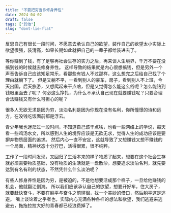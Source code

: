 ```yaml
---
title: "不要把穷当作修身养性"
date: 2024-04-02
draft: false
tags: ["其他"]
slug: "dont-lie-flat"
---
```


反思自己有很长一段时间，不愿意去承认自己的欲望，装作自己的欲望太小实际上欲望很强，装清高，如果长期如此就把自己的一辈子都给装进去了。

等你赚到了钱，有了足够再社会生存的实力之后，再来谈人生境界，千万不要在没搞到钱的时候就去修身养性。
这样导致的结果就是内心很想搞钱，但是另外一个声音告诉自己应该知足常乐，看那些有钱人不过那样，这么想完之后给自己找了个理由就躺下了。
但是又躺不平，一看到别人的豪车，房子，看到别人不上班，今天出国，后天旅游，又想爬起来干点啥，但是又觉得怎么能这么俗呢？怎么能钻到钱眼里面去了呢？
何必这么挣扎，为什么不承认自己现在就要赚钱呢？只要合理合法赚钱又有什么可担心的呢？

很多人无欲无求是因为穷，淡泊名利是因为你现在没有名利，你所憧憬的诗和远方，在没钱吃饭面前都是浮云。

青少年我也迷茫过一段时间，不知道自己该干点啥，也看一些网络上的学说，每天看一些鸡汤水文，所以感到人生的境界应该是无欲无求，觉得人生的成功应该是要摒弃物质层面的追求。
然后内心一直不安定，这就导致了又想赚钱又想不赚钱的一个局面，精神状态十分拧巴，活得很累，很不纯粹。

工作了一段时间发现，又回归了生活本来的样子物质了起来，想要在这个社会生存就必须需要物质基础，没有物质的生活就是一盘散沙。想要追求淡泊名利，就先要达到有名有利的状态，不然凭什么什么淡泊呢？

有些人修身养性是因为穷，是被迫的，不是他想要活成那个样子，一旦给他赚钱的机会，他就翻江倒海。
所以我们应该承认自己的欲望，想要开好车，住大房子，就要赶快奋斗，不要在躺平与奋斗之前徘徊，找一个美妙的借口，然后躺平这是逃避。
嘴上谈论着之乎者也，实际内心充满各种各样的想法和欲望，我们逃避来逃避去，拖拖拉拉大好的青春都已经浪费掉了。






